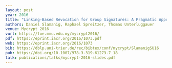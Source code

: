 ```yaml
---
layout: post
year: 2016
title: "Linking-Based Revocation for Group Signatures: A Pragmatic Approach for Efficient Revocation Checks"
authors: Daniel Slamanig, Raphael Spreitzer, Thomas Unterluggauer
venue: Mycrypt 2016
vurl: https://foe.mmu.edu.my/mycrypt2016/
pdf: https://eprint.iacr.org/2016/1073.pdf
web: https://eprint.iacr.org/2016/1073
bib: https://dblp.uni-trier.de/rec/bibtex/conf/mycrypt/SlamanigSU16
pub: https://doi.org/10.1007/978-3-319-61273-7_18
talk: publications/talks/mycrypt-2016-slides.pdf
---
```


